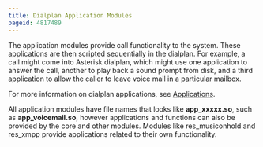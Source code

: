 ```yaml
---
title: Dialplan Application Modules
pageid: 4817489
---
```


The application modules provide call functionality to the system. These applications are then scripted sequentially in the dialplan. For example, a call might come into Asterisk dialplan, which might use one application to answer the call, another to play back a sound prompt from disk, and a third application to allow the caller to leave voice mail in a particular mailbox.

For more information on dialplan applications, see [Applications](/Configuration/Applications).

All application modules have file names that looks like **app\_xxxxx.so**, such as **app\_voicemail.so**, however applications and functions can also be provided by the core and other modules. Modules like res\_musiconhold and res\_xmpp provide applications related to their own functionality.

